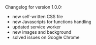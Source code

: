 Changelog for version 1.0.0:
  - new self-written CSS file
  - new Javascripts for functions handling
  - updated service worker
  - new images and background
  - solved issues on Google Chrome